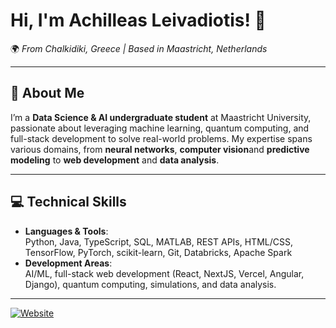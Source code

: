 # Hi, I'm Achilleas Leivadiotis! 👋  
🌍 *From Chalkidiki, Greece | Based in Maastricht, Netherlands*  

---

## 🚀 About Me  
I’m a **Data Science & AI undergraduate student** at Maastricht University, passionate about leveraging machine learning, quantum computing, and full-stack development to solve real-world problems. My expertise spans various domains, from **neural networks**, **computer vision**and **predictive modeling** to **web development** and **data analysis**.

---

## 💻 Technical Skills  
- **Languages & Tools**:  
  Python, Java, TypeScript, SQL, MATLAB, REST APIs, HTML/CSS, TensorFlow, PyTorch, scikit-learn, Git, Databricks, Apache Spark
- **Development Areas**:  
  AI/ML, full-stack web development (React, NextJS, Vercel, Angular, Django), quantum computing, simulations, and data analysis.

---

[![Website](https://img.shields.io/badge/Website-achillesleivadiotis.com-blue)](https://achillesleivadiotis.com)
